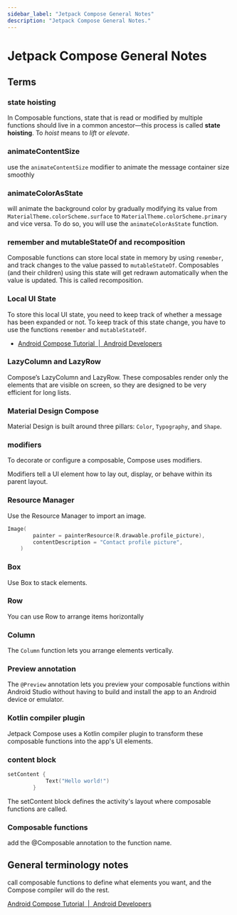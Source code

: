 ```yaml
---
sidebar_label: "Jetpack Compose General Notes"
description: "Jetpack Compose General Notes."
---
```


# Jetpack Compose General Notes

## Terms

### state hoisting

In Composable functions, state that is read or modified by multiple functions should live in a common ancestor—this process is called **state hoisting**. To _hoist_ means to _lift_ or _elevate_.

### animateContentSize

use the `animateContentSize` modifier to animate the message container size smoothly

### animateColorAsState

will animate the background color by gradually modifying its value from `MaterialTheme.colorScheme.surface` to `MaterialTheme.colorScheme.primary` and vice versa.
To do so, you will use the `animateColorAsState` function.

### remember and mutableStateOf and recomposition

Composable functions can store local state in memory by using `remember`, and track changes to the value passed to `mutableStateOf`. Composables (and their children) using this state will get redrawn automatically when the value is updated. This is called recomposition.


### Local UI State

To store this local UI state, you need to keep track of whether a message has been expanded or not. To keep track of this state change, you have to use the functions `remember` and `mutableStateOf`.

* [Android Compose Tutorial  |  Android Developers](https://developer.android.com/jetpack/compose/tutorial)

### LazyColumn and LazyRow

Compose’s LazyColumn and LazyRow. These composables render only the elements that are visible on screen, so they are designed to be very efficient for long lists.

### Material Design Compose

Material Design is built around three pillars: `Color`, `Typography`, and `Shape`.

### modifiers

To decorate or configure a composable, Compose uses modifiers.

Modifiers tell a UI element how to lay out, display, or behave within its parent layout.

### Resource Manager

Use the Resource Manager to import an image.

```kotlin
Image(
        painter = painterResource(R.drawable.profile_picture),
        contentDescription = "Contact profile picture",
    )
```

### Box

Use Box to stack elements.

### Row

You can use Row to arrange items horizontally

### Column

The `Column` function lets you arrange elements vertically.

### Preview annotation

The `@Preview` annotation lets you preview your composable functions within Android Studio without having to build and install the app to an Android device or emulator.

### Kotlin compiler plugin

Jetpack Compose uses a Kotlin compiler plugin to transform these composable functions into the app's UI elements.

### content block

```kotlin
setContent {
            Text("Hello world!")
        }
```

The setContent block defines the activity's layout where composable functions are called. 

### Composable functions

add the @Composable annotation to the function name.

## General terminology notes

call composable functions to define what elements you want, and the Compose compiler will do the rest.

[Android Compose Tutorial  |  Android Developers](https://developer.android.com/jetpack/compose/tutorial)

